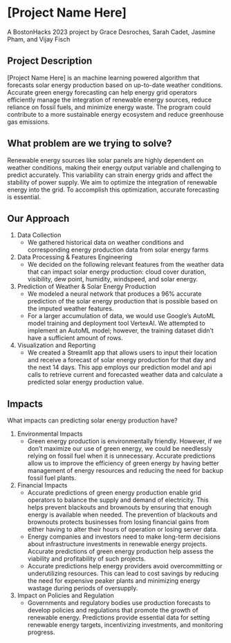 # [Project Name Here] 
A BostonHacks 2023 project by Grace Desroches, Sarah Cadet, Jasmine Pham, and Vijay Fisch
## Project Description
[Project Name Here] is an machine learning powered algorithm that forecasts solar energy production based on up-to-date weather conditions.  Accurate green energy forecasting can help energy grid operators efficiently manage the integration of renewable energy sources, reduce reliance on fossil fuels, and minimize energy waste. The program could contribute to a more sustainable energy ecosystem and reduce greenhouse gas emissions. 

## What problem are we trying to solve?
Renewable energy sources like solar panels are highly dependent on weather conditions, making their energy output variable and challenging to predict accurately. This variability can strain energy grids and affect the stability of power supply. We aim to optimize the integration of renewable energy into the grid. To accomplish this optimization, accurate forecasting is essential. 
## Our Approach
1. Data Collection
    - We gathered historical data on weather conditions and corresponding energy production data from solar energy farms
1. Data Processing & Features Engineering
    - We decided on the following relevant features from the weather data that can impact solar energy production:  cloud cover duration, visibility, dew point, humidity, windspeed, and solar energy.
1. Prediction of Weather & Solar Energy Production
    - We modeled a neural network that produces a 96% accurate prediction of the solar energy production that is possible based on the imputed weather features.
    - For a larger accumulation of data, we would use Google’s AutoML model training and deployment tool VertexAI. We attempted to implement an AutoML model; however, the training dataset didn’t have a sufficient amount of rows.
1. Visualization and Reporting
    - We created a Streamlit app that allows users to input their location and receive a forecast of solar energy production for that day and the next 14 days. This app employs our prediction model and api calls to retrieve current and forecasted weather data and calculate a predicted solar energy production value.
## Impacts
What impacts can predicting solar energy production have?
1. Environmental Impacts
   - Green energy production is environmentally friendly. However, if we don’t maximize our use of green energy, we could be needlessly relying on fossil fuel when it is unnecessary. Accurate predictions allow us to improve the efficiency of green energy  by having better management of energy resources and reducing the need for backup fossil fuel plants.
2. Financial Impacts
   - Accurate predictions of green energy production enable grid operators to balance the supply and demand of electricity. This helps prevent blackouts and brownouts by ensuring that enough energy is available when needed. The prevention of blackouts and brownouts protects businesses from losing financial gains from either having to alter their hours of operation or losing server data.
    - Energy companies and investors need to make long-term decisions about infrastructure investments in renewable energy projects. Accurate predictions of green energy production help assess the viability and profitability of such projects.
    - Accurate predictions help energy providers avoid overcommitting or underutilizing resources. This can lead to cost savings by reducing the need for expensive peaker plants and minimizing energy wastage during periods of oversupply.
3. Impact on Policies and Regulation
   - Governments and regulatory bodies use production forecasts to develop policies and regulations that promote the growth of renewable energy. Predictions provide essential data for setting renewable energy targets, incentivizing investments, and monitoring progress.

